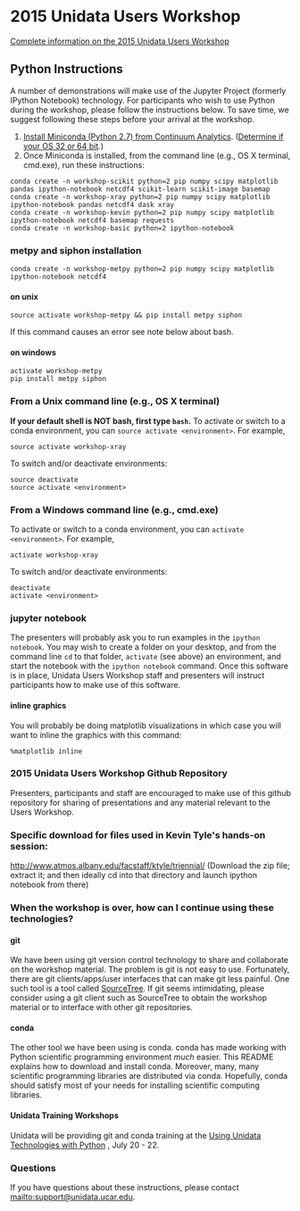 # 2015 Unidata Users Workshop

[Complete information on the 2015 Unidata Users Workshop](http://www.unidata.ucar.edu/events/2015UsersWorkshop/)

## Python Instructions

A number of demonstrations will make use of the Jupyter Project (formerly
IPython Notebook) technology. For participants who wish to use Python during the
workshop, please follow the instructions below. To save time, we suggest
following these steps before your arrival at the workshop.

1. [Install Miniconda (Python 2.7) from Continuum Analytics](http://conda.pydata.org/miniconda.html). ([Determine if your OS 32 or 64 bit](http://www.akaipro.com/kb/article/1616#os_32_or_64_bit).)
2. Once Miniconda is installed, from the command line (e.g., OS X terminal, cmd.exe), run these instructions:

```
conda create -n workshop-scikit python=2 pip numpy scipy matplotlib pandas ipython-notebook netcdf4 scikit-learn scikit-image basemap
conda create -n workshop-xray python=2 pip numpy scipy matplotlib ipython-notebook pandas netcdf4 dask xray
conda create -n workshop-kevin python=2 pip numpy scipy matplotlib ipython-notebook netcdf4 basemap requests
conda create -n workshop-basic python=2 ipython-notebook
```

### metpy and siphon installation

```
conda create -n workshop-metpy python=2 pip numpy scipy matplotlib ipython-notebook netcdf4
```
#### on unix

```
source activate workshop-metpy && pip install metpy siphon
```

If this command causes an error see note below about bash.

#### on windows

```
activate workshop-metpy
pip install metpy siphon
```


### From a Unix command line (e.g., OS X terminal)
**If your default shell is NOT bash, first type `bash`.**
To activate or switch to a conda environment, you can `source activate
<environment>`. For example,

```
source activate workshop-xray
```

To switch and/or deactivate environments:

```
source deactivate
source activate <environment>
```


### From a Windows command line (e.g., cmd.exe)

To activate or switch to a conda environment, you can `activate
<environment>`. For example,

```
activate workshop-xray
```

To switch and/or deactivate environments:

```
deactivate
activate <environment>
```


### jupyter notebook

The presenters will probably ask you to run examples in the `ipython notebook`.
You may wish to create a folder on your desktop, and from the command line `cd`
to that folder, `activate` (see above) an environment, and start the notebook
with the `ipython notebook` command. Once this software is in place, Unidata
Users Workshop staff and presenters will instruct participants how to make use
of this software.

#### inline graphics

You will probably be doing matplotlib visualizations in which case you will want
to inline the graphics with this command:

```
%matplotlib inline
```

### 2015 Unidata Users Workshop Github Repository

Presenters, participants and staff are encouraged to make use of this github
repository for sharing of presentations and any material relevant to the Users
Workshop.

### Specific download for files used in Kevin Tyle's hands-on session:
http://www.atmos.albany.edu/facstaff/ktyle/triennial/
(Download the zip file; extract it; and then ideally cd into that directory and launch ipython notebook from there)

### When the workshop is over, how can I continue using these technologies?

#### git

We have been using git version control technology to share and collaborate on
the workshop material. The problem is git is not easy to use. Fortunately, there
are git clients/apps/user interfaces that can make git less painful. One such
tool is a tool called
[SourceTree](https://www.atlassian.com/software/sourcetree). If git seems
intimidating, please consider using a git client such as SourceTree to obtain
the workshop material or to interface with other git repositories.

#### conda

The other tool we have been using is conda. conda has made working with Python
scientific programming environment *much* easier. This README explains how to
download and install conda. Moreover, many, many scientific programming
libraries are distributed via conda. Hopefully, conda should satisfy most of
your needs for installing scientific computing libraries.

#### Unidata Training Workshops

Unidata will be providing git and conda training at the
[Using Unidata Technologies with Python](https://www.unidata.ucar.edu/events/2015TrainingWorkshop/#classes)
, July 20 - 22.


### Questions

If you have questions about these instructions, please contact
<mailto:support@unidata.ucar.edu>.
